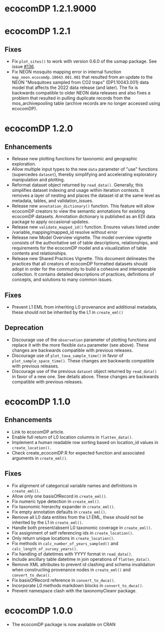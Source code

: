 # ecocomDP 1.2.1.9000

# ecocomDP 1.2.1

## Fixes
* Fix `plot_sites()` to work with version 0.6.0 of the usmap package. See issue [#136](https://github.com/EDIorg/ecocomDP/issues/136).
* Fix NEON mosquito mapping error in internal function `map_neon.ecocomdp.10043.001.001` that resulted from an update to the NEON "Mosquitoes sampled from CO2 traps" (DP1.10043.001) data model that affects the 2022 data release (and later). The fix is backwards compatible to older NEON data releases and also fixes a problem that resulted in pulling duplicate records from the mos_archivepooling table (archive records are no longer accessed using ecocomDP). 

# ecocomDP 1.2.0

## Enhancements
* Release new plotting functions for taxonomic and geographic exploration.
* Allow multiple input types to the new `data` parameter of "use" functions (supercedes `dataset`), thereby simplifying and accelerating exploratory manipulation and plotting.
* Reformat dataset object returned by `read_data()`. Generally, this simplifies dataset indexing and usage within iteration contexts. It removes a layer of nesting and places the dataset id at the same level as metadata, tables, and validation_issues.
* Release new `annotation_dictionary()` function. This feature will allow ecocomDP creators to view the semantic annotations for existing ecocomDP datasets. Annotation dictionary is published as an EDI data package to apply occasional updates.
* Release new `validate_mapped_id()` function. Ensures values listed under /variable_mapping/mapped_id resolve without error
* Release new Model Overview vignette. The model overview vignette consists of the authoritative set of table descriptions, relationships, and requirements for the ecocomDP model and a visualization of table contents and relationships.
* Release new Shared Practices Vignette. This document delineates the practices that all creators of ecocomDP formatted datasets should adopt in order for the community to build a cohesive and interoperable collection. It contains detailed descriptions of practices, definitions of concepts, and solutions to many common issues.

## Fixes
* Prevent L1 EML from inheriting L0 provenance and additional metadata, these should not be inherited by the L1 in `create_eml()`
  
## Deprecation
* Discourage use of the `observation` parameter of plotting functions and replace it with the more flexible `data` parameter (see above). These changes are backwards compatible with previous releases.
* Discourage use of `plot_taxa_sample_time()` in favor of `plot_sample_space_time()`. These changes are backwards compatible with previous releases.
* Discourage use of the previous `dataset` object returned by `read_data()` in favor of a new one. See details above. These changes are backwards compatible with previous releases.

# ecocomDP 1.1.0

## Enhancements
* Link to ecocomDP article.
* Enable full return of L0 location columns in `flatten_data()`.
* Implement a human readable row sorting based on location_id values in `create_location()`.
* Check create_ecocomDP.R for expected function and associated arguments in `create_eml()`.

## Fixes
* Fix alignment of categorical variable names and definitions in `create_eml()`.
* Allow only one basisOfRecord in `create_eml()`.
* Fix numeric type detection in `create_eml()`.
* Fix taxonomic hierarchy expander in `create_eml()`.
* Fix empty annotation defaults in `create_eml()`.
* Remove all L0 data entities from the L1 EML, these should not be inherited by the L1 in `create_eml()`.
* Handle both present/absent L0 taxonomic coverage in `create_eml()`.
* Fix assignment of self referencing ids in `create_location()`.
* Only return unique locations in `create_location()`.
* Fix methods in `calc_number_of_years_sampled()` and `calc_length_of_survey_years()`.
* Fix handling of datetimes with YYYY format in `read_data()`.
* Include ancillary table datetime in join operations of `flatten_data()`.
* Remove XML attributes to prevent id clashing and schema invalidation when constructing provenance nodes in `create_eml()` and `convert_to_dwca()`.
* Fix basisOfRecord reference in `convert_to_dwca()`.
* Incorporate L0 methods markdown blocks in `convert_to_dwca()`.
* Prevent namespace clash with the taxonomyCleanr package.

# ecocomDP 1.0.0

* The ecocomDP package is now available on CRAN

